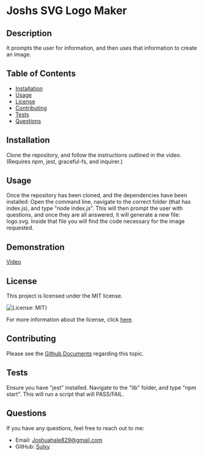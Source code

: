 # Joshs SVG Logo Maker

## Description
It prompts the user for information, and then uses that information to create an image. 

## Table of Contents
- [Installation](#installation)
- [Usage](#usage)
- [License](#license)
- [Contributing](#contributing)
- [Tests](#tests)
- [Questions](#questions)

## Installation
Clone the repository, and follow the instructions outlined in the video. (Requires npm, jest, graceful-fs, and inquirer.)

## Usage
Once the repository has been cloned, and the dependencies have been installed: Open the command line, navigate to the correct folder (that has index.js), and type "node index.js". This will then prompt the user with questions, and once they are all answered, it will generate a new file: logo.svg. Inside that file you will find the code necessary for the image requested.

## Demonstration

[Video](https://www.youtube.com/watch?v=PgXphCxPNbc)

## License
This project is licensed under the MIT license.

![License: MIT}](https://img.shields.io/badge/License-MIT-yellow.svg)

For more information about the license, click [here](https://opensource.org/licenses/MIT).

## Contributing
Please see the [Github Documents](https://docs.github.com/en/get-started/exploring-projects-on-github/contributing-to-a-project) regarding this topic.

## Tests
Ensure you have "jest" installed. Navigate to the "lib" folder, and type "npm start". This will run a script that will PASS/FAIL. 

## Questions
If you have any questions, feel free to reach out to me:
- Email: Joshuahale829@gmail.com
- GitHub: [Sulxy](https://github.com/Sulxy)
